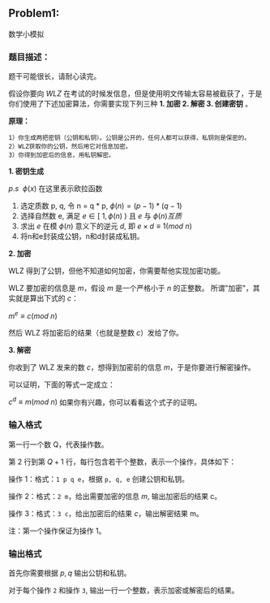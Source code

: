 ## Problem1:
数学小模拟

### 题目描述：
题干可能很长，请耐心读完。

假设你要向 $WLZ$ 在考试的时候发信息，但是使用明文传输太容易被截获了，于是你们使用了下述加密算法，你需要实现下列三种 **1. 加密 2. 解密 3. 创建密钥** 。

**原理：**
```
1）你生成两把密钥（公钥和私钥）。公钥是公开的，任何人都可以获得，私钥则是保密的。
2）WLZ获取你的公钥，然后用它对信息加密。
3）你得到加密后的信息，用私钥解密。
```

**1. 密钥生成**

$p.s\ \ \phi(x)$ 在这里表示欧拉函数
1. 选定质数 p, q, 令 n = q * p, $\phi(n) = (p - 1) * (q - 1)$ 
2. 选择自然数 e, 满足 $e \in [\ 1, \phi(n) \ )$ 且 $e$ 与 $\phi(n) 互质$
3. 求出 $e$ 在模 $\phi(n)$ 意义下的逆元 $d$, 即 $e \times d \equiv 1 (mod\ n)$
4. 将n和e封装成公钥，n和d封装成私钥。

**2. 加密**

WLZ 得到了公钥，但他不知道如何加密，你需要帮他实现加密功能。

WLZ 要加密的信息是 $m$，假设 $m$ 是一个严格小于 $n$ 的正整数。
所谓"加密"，其实就是算出下式的 $c$：

$m ^ e \equiv c (mod \ n)$

然后 WLZ 将加密后的结果（也就是整数 $c$）发给了你。

**3. 解密**

你收到了 WLZ 发来的数 $c$，想得到加密前的信息 $m$，于是你要进行解密操作。

可以证明，下面的等式一定成立：

$c ^ d \equiv m (mod \ n)$
如果你有兴趣，你可以看看这个式子的证明。

### 输入格式
第一行一个数 Q，代表操作数。

第 $2$ 行到第 $Q + 1$ 行，每行包含若干个整数，表示一个操作，具体如下：

操作 1：格式：`1 p q e`，根据 `p, q, e` 创建公钥和私钥。

操作 2：格式：`2 m`，给出需要加密的信息 $m$, 输出加密后的结果 c。

操作 3：格式：`3 c`，给出加密后的结果 $c$，输出解密结果 m。

注：第一个操作保证为操作 1。

### 输出格式
首先你需要根据 $p, q$ 输出公钥和私钥。

对于每个操作 `2` 和操作 `3`, 输出一行一个整数，表示加密或解密后的结果。